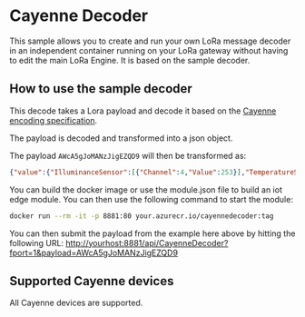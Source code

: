 # Cayenne Decoder

This sample allows you to create and run your own LoRa message decoder in an independent container running on your LoRa gateway without having to edit the main LoRa Engine. It is based on the sample decoder.

## How to use the sample decoder

This decode takes a Lora payload and decode it based on the [Cayenne encoding specification](https://github.com/myDevicesIoT/cayenne-docs/blob/master/LORA.md).

The payload is decoded and transformed into a json object.

The payload ```AWcA5gJoMANzJigEZQD9``` will then be transformed as:

```json
{"value":{"IlluminanceSensor":[{"Channel":4,"Value":253}],"TemperatureSensor":[{"Channel":1,"Value":23.0}],"HumiditySensor":[{"Channel":2,"Value":24.0}],"Barometer":[{"Channel":3,"Value":976.8}]}}
```

You can build the docker image or use the module.json file to build an iot edge module. You can then use the following command to start the module:

```bash
docker run --rm -it -p 8881:80 your.azurecr.io/cayennedecoder:tag
```

You can then submit the payload from the example here above by hitting the following URL: <http://yourhost:8881/api/CayenneDecoder?fport=1&payload=AWcA5gJoMANzJigEZQD9>

## Supported Cayenne devices

All Cayenne devices are supported.
